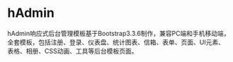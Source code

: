 # hAdmin
hAdmin响应式后台管理模板基于Bootstrap3.3.6制作，兼容PC端和手机移动端，全套模板，包括注册、登录、仪表盘、统计图表、信箱、表单、页面、UI元素、表格、相册、CSS动画、工具等后台模板页面。
